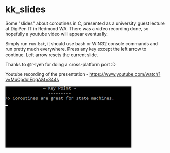 # kk_slides
Some "slides" about coroutines in C, presented as a university guest lecture at DigiPen IT in Redmond WA. There was a video recording done, so hopefully a youtube video will appear eventually.

Simply run `run.bat`, it should use bash or WIN32 console commands and run pretty much everywhere. Press any key except the left arrow to continue. Left arrow resets the current slide.

Thanks to @r-lyeh for doing a cross-platform port :D

Youtube recording of the presentation - https://www.youtube.com/watch?v=MuCpdoIEpgA&t=344s

![screenshot 1](assets/slides.gif?raw=true)

